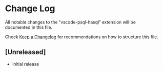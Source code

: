# Change Log

All notable changes to the "vscode-psql-hasql" extension will be documented in this file.

Check [Keep a Changelog](http://keepachangelog.com/) for recommendations on how to structure this file.

## [Unreleased]

- Initial release